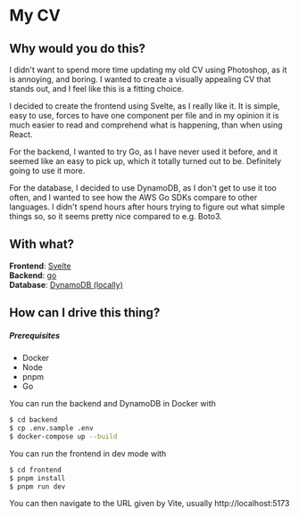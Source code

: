 # My CV

## Why would you do this?
I didn't want to spend more time updating my old CV using Photoshop, 
as it is annoying, and boring. I wanted to create a visually appealing 
CV that stands out, and I feel like this is a fitting choice.

I decided to create the frontend using Svelte, as I really like it.
It is simple, easy to use, forces to have one component per file and 
in my opinion it is much easier to read and comprehend what is happening,
than when using React.

For the backend, I wanted to try Go, as I have never used it before, 
and it seemed like an easy to pick up, which it totally turned out to be.
Definitely going to use it more.

For the database, I decided to use DynamoDB, as I don't get to use 
it too often, and I wanted to see how the AWS Go SDKs compare to 
other languages. I didn't spend hours after hours trying to figure 
out what simple things so, so it seems pretty nice compared to 
e.g. Boto3.

## With what?
**Frontend**: [Svelte](https://svelte.dev/) \
**Backend**: [go](https://go.dev/) \
**Database**: [DynamoDB (locally)](https://docs.aws.amazon.com/amazondynamodb/latest/developerguide/DynamoDBLocal.DownloadingAndRunning.html)

## How can I drive this thing?

##### Prerequisites
- Docker
- Node
- pnpm
- Go

You can run the backend and DynamoDB in Docker with 
```bash
$ cd backend
$ cp .env.sample .env
$ docker-compose up --build
```

You can run the frontend in dev mode with
```bash
$ cd frontend
$ pnpm install
$ pnpm run dev
```

You can then navigate to the URL given by Vite, usually http://localhost:5173
